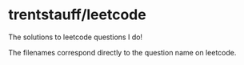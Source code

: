 # trentstauff/leetcode
The solutions to leetcode questions I do!

The filenames correspond directly to the question name on leetcode.
